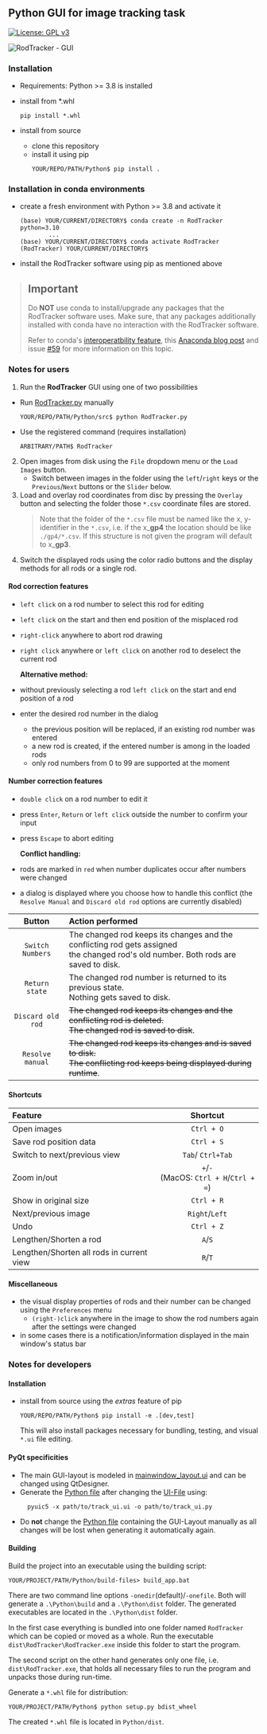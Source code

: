 ## Python GUI for image tracking task
[![License: GPL v3](https://img.shields.io/badge/License-GPLv3-blue.svg)](https://www.gnu.org/licenses/gpl-3.0)

![RodTracker - GUI](https://user-images.githubusercontent.com/34780470/141676583-2f294dec-a505-4b7e-a8b5-484af964ea09.png "RodTracker - GUI")

### Installation
- Requirements: Python >= 3.8 is installed

- install from *.whl
  ```shell
  pip install *.whl
  ```
- install from source
  - clone this repository
  - install it using pip 
    ```shell
    YOUR/REPO/PATH/Python$ pip install .
    ```
### Installation in conda environments
- create a fresh environment with Python >= 3.8 and activate it
  ```shell
  (base) YOUR/CURRENT/DIRECTORY$ conda create -n RodTracker python=3.10
          ...
  (base) YOUR/CURRENT/DIRECTORY$ conda activate RodTracker
  (RodTracker) YOUR/CURRENT/DIRECTORY$ 
  ```
- install the RodTracker software using pip as mentioned above


>## Important
> 
>Do **NOT** use conda to install/upgrade any packages that the RodTracker software uses. Make sure, that any packages additionally installed with conda have no interaction with the RodTracker software.
>
>Refer to conda's [interoperatbility feature](https://docs.conda.io/projects/conda/en/latest/user-guide/configuration/pip-interoperability.html?highlight=conda%20pip), this [Anaconda blog post](https://www.anaconda.com/blog/using-pip-in-a-conda-environment) and issue [#59](https://github.com/ANP-Granular/Track_Gui/issues/59) for more information on this topic.

### Notes for users
1. Run the **RodTracker** GUI using one of two possibilities
  - Run [RodTracker.py](./Python/src/RodTracker/RodTracker.py) manually
    ```shell
    YOUR/REPO/PATH/Python/src$ python RodTracker.py
    ```
  - Use the registered command (requires installation)
    ```shell
    ARBITRARY/PATH$ RodTracker
    ```

2. Open images from disk using the `File` dropdown menu or the `Load 
   Images` button.
   - Switch between images in the folder using the `left`/`right` keys or the 
    `Previous`/`Next` buttons or the `Slider` below.
3. Load and overlay rod coordinates from disc by pressing the `Overlay` button 
   and selecting the folder those `*.csv` coordinate files are stored.
   > Note that the folder of the `*.csv` file must be named like the x,
   > y-identifier in the `*.csv`, i.e. if the x_**gp4** the location should 
   > be like `./gp4/*.csv`. If this structure is not given the program will 
   > default to x_**gp3**.
4. Switch the displayed rods using the color radio buttons and the display 
   methods for all rods or a single rod. 
 
#### Rod correction features
- `left click` on a rod number to select this rod for editing
- `left click` on the start and then end position of the misplaced rod 
- `right-click` anywhere to abort rod drawing
- `right click` anywhere or `left click` on another rod to deselect the 
  current rod
  
    **Alternative method:**
- without previously selecting a rod `left click` on the start and end 
  position of a rod
- enter the desired rod number in the dialog
    - the previous position will be replaced, if an existing rod number 
          was entered
    - a new rod is created, if the entered number is among in the loaded rods
    - only rod numbers from 0 to 99 are supported at the moment
  
  
#### Number correction features
- `double click` on a rod number to edit it
- press `Enter`, `Return` or `left click` outside the number to confirm 
  your input
- press `Escape` to abort editing 
  
    **Conflict handling:**
- rods are marked in `red` when number duplicates occur after numbers were 
  changed   
- a dialog is displayed where you choose how to handle this conflict (the 
  `Resolve Manual` and `Discard old rod` options are currently disabled)

|      Button       | Action performed                                                                                                                          |
|:-----------------:|:------------------------------------------------------------------------------------------------------------------------------------------|
| `Switch Numbers`  | The changed rod keeps its changes and the conflicting  rod gets assigned <br />the changed rod's old number. Both rods are saved to disk. |
|  `Return state`   | The changed rod number is returned to its previous state. <br />Nothing gets saved to disk.                                               |
| `Discard old rod` | ~~The changed rod keeps its changes and the conflicting rod is deleted. <br /> The changed rod is saved to disk~~.                        |
| `Resolve manual`  | ~~The changed rod keeps its changes and is saved to disk. <br /> The conflicting rod keeps being displayed during runtime~~.              |

#### Shortcuts
| Feature                      |                   Shortcut                    |
|:-----------------------------|:---------------------------------------------:|
| Open images                  |                  `Ctrl + O`                   |
| Save rod position data       |                  `Ctrl + S`                   |
| Switch to next/previous view |               `Tab`/ `Ctrl+Tab`               |
| Zoom in/out                  | `+`/`-` <br /> (MacOS: `Ctrl + H`/`Ctrl + =`) |
| Show in original size        |                  `Ctrl + R`                   |
| Next/previous image          |                `Right`/`Left`                 |
| Undo                         |                  `Ctrl + Z`                   |
| Lengthen/Shorten a rod       |                    `A`/`S`                    |
| Lengthen/Shorten all rods in current view    |                    `R`/`T`                    |

#### Miscellaneous
- the visual display properties of rods and their number can be changed 
  using the `Preferences` menu
  - `(right-)click` anywhere in the image to show the rod numbers again 
    after the settings were changed
- in some cases there is a notification/information displayed in the main 
  window's status bar

### Notes for developers
#### Installation
- install from source using the *extras* feature of pip
  ```shell
  YOUR/REPO/PATH/Python$ pip install -e .[dev,test]
  ```
  This will also install packages necessary for bundling, testing, and visual `*.ui` file editing.

#### PyQt specificities
- The main GUI-layout is modeled in 
  [mainwindow_layout.ui](Python/src/RodTracker/ui/mainwindow_layout.ui) and can be changed 
  using QtDesigner. 
- Generate the [Python file](Python/src/RodTracker/ui/mainwindow_layout.py) after changing the
  [UI-File](Python/src/RodTracker/ui/mainwindow_layout.ui) using:
  ```shell
    pyuic5 -x path/to/track_ui.ui -o path/to/track_ui.py
    ```
- Do **not** change the [Python file](Python/src/RodTracker/ui/mainwindow_layout.py) 
  containing the GUI-Layout manually as all changes will be lost when 
  generating it automatically again.
  
#### Building
Build the project into an executable using the building script:
```shell
YOUR/PROJECT/PATH/Python/build-files> build_app.bat
```
There are two command line options `-onedir`(default)/`-onefile`. 
Both will generate a `.\Python\build` and a `.\Python\dist` folder. 
The generated executables are located in the `.\Python\dist` folder.

In the first case everything is bundled into one folder named `RodTracker` 
which can be copied or moved as a whole. Run the executable
`dist\RodTracker\RodTracker.exe` inside this folder to start the program.

The second script on the other hand generates only one file, i.e. 
`dist\RodTracker.exe`, that holds all necessary files to run the program 
and unpacks those during run-time.

Generate a `*.whl` file for distribution:
```shell
YOUR/PROJECT/PATH/Python$ python setup.py bdist_wheel
```
The created `*.whl` file is located in `Python/dist`.